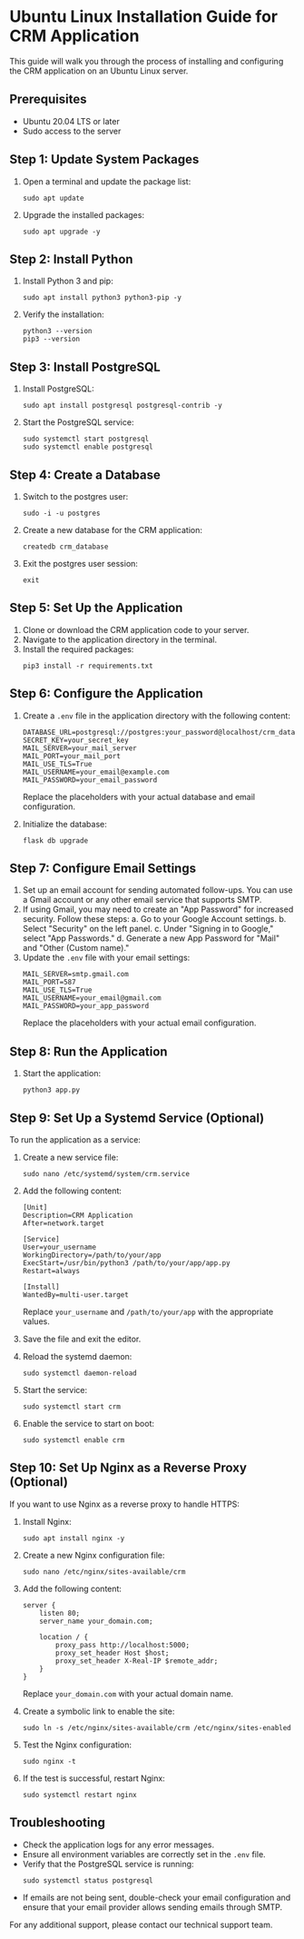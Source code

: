 # Ubuntu Linux Installation Guide for CRM Application

This guide will walk you through the process of installing and configuring the CRM application on an Ubuntu Linux server.

## Prerequisites

- Ubuntu 20.04 LTS or later
- Sudo access to the server

## Step 1: Update System Packages

1. Open a terminal and update the package list:
   ```
   sudo apt update
   ```
2. Upgrade the installed packages:
   ```
   sudo apt upgrade -y
   ```

## Step 2: Install Python

1. Install Python 3 and pip:
   ```
   sudo apt install python3 python3-pip -y
   ```
2. Verify the installation:
   ```
   python3 --version
   pip3 --version
   ```

## Step 3: Install PostgreSQL

1. Install PostgreSQL:
   ```
   sudo apt install postgresql postgresql-contrib -y
   ```
2. Start the PostgreSQL service:
   ```
   sudo systemctl start postgresql
   sudo systemctl enable postgresql
   ```

## Step 4: Create a Database

1. Switch to the postgres user:
   ```
   sudo -i -u postgres
   ```
2. Create a new database for the CRM application:
   ```
   createdb crm_database
   ```
3. Exit the postgres user session:
   ```
   exit
   ```

## Step 5: Set Up the Application

1. Clone or download the CRM application code to your server.
2. Navigate to the application directory in the terminal.
3. Install the required packages:
   ```
   pip3 install -r requirements.txt
   ```

## Step 6: Configure the Application

1. Create a `.env` file in the application directory with the following content:
   ```
   DATABASE_URL=postgresql://postgres:your_password@localhost/crm_database
   SECRET_KEY=your_secret_key
   MAIL_SERVER=your_mail_server
   MAIL_PORT=your_mail_port
   MAIL_USE_TLS=True
   MAIL_USERNAME=your_email@example.com
   MAIL_PASSWORD=your_email_password
   ```
   Replace the placeholders with your actual database and email configuration.

2. Initialize the database:
   ```
   flask db upgrade
   ```

## Step 7: Configure Email Settings

1. Set up an email account for sending automated follow-ups. You can use a Gmail account or any other email service that supports SMTP.
2. If using Gmail, you may need to create an "App Password" for increased security. Follow these steps:
   a. Go to your Google Account settings.
   b. Select "Security" on the left panel.
   c. Under "Signing in to Google," select "App Passwords."
   d. Generate a new App Password for "Mail" and "Other (Custom name)."
3. Update the `.env` file with your email settings:
   ```
   MAIL_SERVER=smtp.gmail.com
   MAIL_PORT=587
   MAIL_USE_TLS=True
   MAIL_USERNAME=your_email@gmail.com
   MAIL_PASSWORD=your_app_password
   ```
   Replace the placeholders with your actual email configuration.

## Step 8: Run the Application

1. Start the application:
   ```
   python3 app.py
   ```

## Step 9: Set Up a Systemd Service (Optional)

To run the application as a service:

1. Create a new service file:
   ```
   sudo nano /etc/systemd/system/crm.service
   ```
2. Add the following content:
   ```
   [Unit]
   Description=CRM Application
   After=network.target

   [Service]
   User=your_username
   WorkingDirectory=/path/to/your/app
   ExecStart=/usr/bin/python3 /path/to/your/app/app.py
   Restart=always

   [Install]
   WantedBy=multi-user.target
   ```
   Replace `your_username` and `/path/to/your/app` with the appropriate values.

3. Save the file and exit the editor.
4. Reload the systemd daemon:
   ```
   sudo systemctl daemon-reload
   ```
5. Start the service:
   ```
   sudo systemctl start crm
   ```
6. Enable the service to start on boot:
   ```
   sudo systemctl enable crm
   ```

## Step 10: Set Up Nginx as a Reverse Proxy (Optional)

If you want to use Nginx as a reverse proxy to handle HTTPS:

1. Install Nginx:
   ```
   sudo apt install nginx -y
   ```
2. Create a new Nginx configuration file:
   ```
   sudo nano /etc/nginx/sites-available/crm
   ```
3. Add the following content:
   ```
   server {
       listen 80;
       server_name your_domain.com;

       location / {
           proxy_pass http://localhost:5000;
           proxy_set_header Host $host;
           proxy_set_header X-Real-IP $remote_addr;
       }
   }
   ```
   Replace `your_domain.com` with your actual domain name.

4. Create a symbolic link to enable the site:
   ```
   sudo ln -s /etc/nginx/sites-available/crm /etc/nginx/sites-enabled
   ```
5. Test the Nginx configuration:
   ```
   sudo nginx -t
   ```
6. If the test is successful, restart Nginx:
   ```
   sudo systemctl restart nginx
   ```

## Troubleshooting

- Check the application logs for any error messages.
- Ensure all environment variables are correctly set in the `.env` file.
- Verify that the PostgreSQL service is running:
  ```
  sudo systemctl status postgresql
  ```
- If emails are not being sent, double-check your email configuration and ensure that your email provider allows sending emails through SMTP.

For any additional support, please contact our technical support team.
